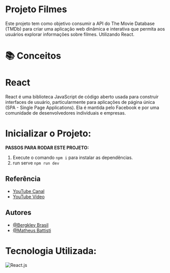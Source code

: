 # Projeto Filmes
Este projeto tem como objetivo consumir a API do The Movie Database (TMDb) para criar uma aplicação web dinâmica e interativa que permita aos usuários explorar informações sobre filmes. Utilizando React.

# 📚 Conceitos

# React
React é uma biblioteca JavaScript de código aberto usada para construir interfaces de usuário, particularmente para aplicações de página única (SPA - Single Page Applications). Ela é mantida pelo Facebook e por uma comunidade de desenvolvedores individuais e empresas.



# Inicializar o Projeto:

 **PASSOS PARA RODAR ESTE PROJETO:**

1. Execute o comando `npm i` para instalar as dependências.
2. run serve `npm run dev`


## Referência
  - [YouTube Canal](https://www.youtube.com/@MatheusBattisti)
  - [YouTube Vídeo](https://www.youtube.com/watch?v=XqxUHVVO7-U)
  

## Autores

- [@Bergkley Brasil](https://github.com/Bergkley/Bergkley)
- [@Matheus Battisti](https://github.com/matheusbattisti)

# Tecnologia Utilizada:

![React.js](https://img.shields.io/badge/React-20232A?style=for-the-badge&logo=react&logoColor=61DAFB)&nbsp;
